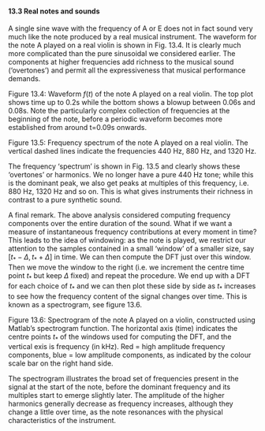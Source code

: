 #### 13.3 Real notes and sounds

A single sine wave with the frequency of A or E does not in fact sound very much like the note produced by a real musical instrument. The waveform for the note A played on a real violin is shown in Fig. 13.4. It is clearly much more complicated than the pure sinusoidal we considered earlier. The components at higher frequencies add richness to the musical sound (‘overtones’) and permit all the expressiveness that musical performance demands.

Figure 13.4: Waveform $f(t)$ of the note A played on a real violin. The top plot shows time up to 0.2s while the bottom shows a blowup between 0.06s and 0.08s. Note the particularly complex collection of frequencies at the beginning of the note, before a periodic waveform becomes more established from around t=0.09s onwards.

Figure 13.5: Frequency spectrum of the note A played on a real violin. The vertical dashed lines indicate the frequencies 440 Hz, 880 Hz, and 1320 Hz.

The frequency ‘spectrum’ is shown in Fig. 13.5 and clearly shows these ‘overtones’ or harmonics. We no longer have a pure 440 Hz tone; while this is the dominant peak, we also get peaks at multiples of this frequency, i.e. 880 Hz, 1320 Hz and so on. This is what gives instruments their richness in contrast to a pure synthetic sound.

A final remark. The above analysis considered computing frequency components over the entire duration of the sound. What if we want a measure of instantaneous frequency contributions at every moment in time? This leads to the idea of windowing: as the note is played, we restrict our attention to the samples contained in a small ‘window’ of a smaller size, say $[t_* - \Delta , t_* + \Delta ]$ in time. We can then compute the DFT just over this window. Then we move the window to the right (i.e. we increment the centre time point $t_*$ but keep $\Delta$ fixed) and repeat the procedure. We end up with a DFT for each choice of $t_*$ and we can then plot these side by side as $t_*$ increases to see how the frequency content of the signal changes over time. This is known as a spectrogram, see figure 13.6.

Figure 13.6: Spectrogram of the note A played on a violin, constructed using Matlab’s spectrogram function. The horizontal axis (time) indicates the centre points $t_*$ of the windows used for computing the DFT, and the vertical exis is frequency (in kHz). Red = high amplitude frequency components, blue = low amplitude components, as indicated by the colour scale bar on the right hand side.

The spectrogram illustrates the broad set of frequencies present in the signal at the start of the note, before the dominant frequency and its multiples start to emerge slightly later. The amplitude of the higher harmonics generally decrease as frequency increases, although they change a little over time, as the note resonances with the physical characteristics of the instrument.
